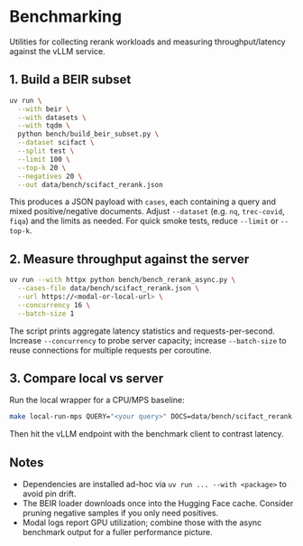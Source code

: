 # Benchmarking

Utilities for collecting rerank workloads and measuring throughput/latency against the vLLM service.

## 1. Build a BEIR subset

```bash
uv run \
  --with beir \
  --with datasets \
  --with tqdm \
  python bench/build_beir_subset.py \
  --dataset scifact \
  --split test \
  --limit 100 \
  --top-k 20 \
  --negatives 20 \
  --out data/bench/scifact_rerank.json
```

This produces a JSON payload with `cases`, each containing a query and mixed positive/negative documents. Adjust `--dataset` (e.g. `nq`, `trec-covid`, `fiqa`) and the limits as needed. For quick smoke tests, reduce `--limit` or `--top-k`.

## 2. Measure throughput against the server

```bash
uv run --with httpx python bench/bench_rerank_async.py \
  --cases-file data/bench/scifact_rerank.json \
  --url https://<modal-or-local-url> \
  --concurrency 16 \
  --batch-size 1
```

The script prints aggregate latency statistics and requests-per-second. Increase `--concurrency` to probe server capacity; increase `--batch-size` to reuse connections for multiple requests per coroutine.

## 3. Compare local vs server

Run the local wrapper for a CPU/MPS baseline:

```bash
make local-run-mps QUERY="<your query>" DOCS=data/bench/scifact_rerank.json
```

Then hit the vLLM endpoint with the benchmark client to contrast latency.

## Notes

- Dependencies are installed ad-hoc via `uv run ... --with <package>` to avoid pin drift.
- The BEIR loader downloads once into the Hugging Face cache. Consider pruning negative samples if you only need positives.
- Modal logs report GPU utilization; combine those with the async benchmark output for a fuller performance picture.
